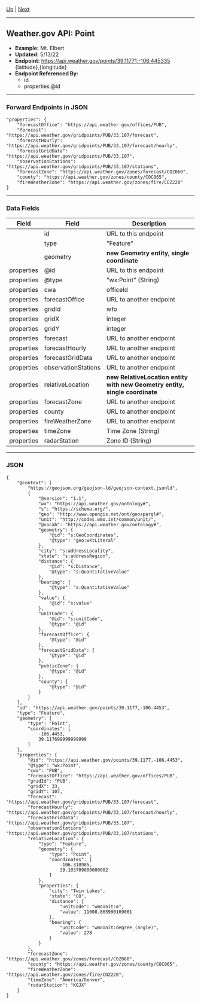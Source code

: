[Up](README.md) | [Next](forecastOffice.md)
<hr>

## Weather.gov API: Point
- **Example:** Mt. Elbert
- **Updated:** 5/13/22
- **Endpoint:** https://api.weather.gov/points/39.11771,-106.445335 {latitude},{longitude}
- **Endpoint Referenced By:**
    - id
    - properties.@id
<hr>

### Forward Endpoints in JSON
```
"properties": {
    "forecastOffice": "https://api.weather.gov/offices/PUB",
    "forecast": "https://api.weather.gov/gridpoints/PUB/33,107/forecast",
    "forecastHourly": "https://api.weather.gov/gridpoints/PUB/33,107/forecast/hourly",
    "forecastGridData": "https://api.weather.gov/gridpoints/PUB/33,107",
    "observationStations": "https://api.weather.gov/gridpoints/PUB/33,107/stations",
    "forecastZone": "https://api.weather.gov/zones/forecast/COZ060",
    "county": "https://api.weather.gov/zones/county/COC065",
    "fireWeatherZone": "https://api.weather.gov/zones/fire/COZ220"
}
```
<hr>

### Data Fields
| Field | Field | Description |
| --- | --- | --- |
|   | id | URL to this endpoint |
|   | type | "Feature" |
|   | geometry | **new Geometry entity, single coordinate** |
| properties | @id | URL to this endpoint |
| properties | @type | "wx:Point" (String) |
| properties | cwa | officeId |
| properties | forecastOffice | URL to another endpoint |
| properties | gridId | wfo |
| properties | gridX | integer |
| properties | gridY | integer |
| properties | forecast | URL to another endpoint |
| properties | forecastHourly | URL to another endpoint |
| properties | forecastGridData | URL to another endpoint |
| properties | observationStations | URL to another endpoint |
| properties | relativeLocation | **new RelativeLocation entity with new Geometry entity, single coordinate**  |
| properties | forecastZone | URL to another endpoint |
| properties | county | URL to another endpoint |
| properties | fireWeatherZone | URL to another endpoint |
| properties | timeZone | Time Zone (String) |
| properties | radarStation | Zone ID (String) |
<hr>

### JSON
```
{
    "@context": [
        "https://geojson.org/geojson-ld/geojson-context.jsonld",
        {
            "@version": "1.1",
            "wx": "https://api.weather.gov/ontology#",
            "s": "https://schema.org/",
            "geo": "http://www.opengis.net/ont/geosparql#",
            "unit": "http://codes.wmo.int/common/unit/",
            "@vocab": "https://api.weather.gov/ontology#",
            "geometry": {
                "@id": "s:GeoCoordinates",
                "@type": "geo:wktLiteral"
            },
            "city": "s:addressLocality",
            "state": "s:addressRegion",
            "distance": {
                "@id": "s:Distance",
                "@type": "s:QuantitativeValue"
            },
            "bearing": {
                "@type": "s:QuantitativeValue"
            },
            "value": {
                "@id": "s:value"
            },
            "unitCode": {
                "@id": "s:unitCode",
                "@type": "@id"
            },
            "forecastOffice": {
                "@type": "@id"
            },
            "forecastGridData": {
                "@type": "@id"
            },
            "publicZone": {
                "@type": "@id"
            },
            "county": {
                "@type": "@id"
            }
        }
    ],
    "id": "https://api.weather.gov/points/39.1177,-106.4453",
    "type": "Feature",
    "geometry": {
        "type": "Point",
        "coordinates": [
            -106.4453,
            39.117699999999999
        ]
    },
    "properties": {
        "@id": "https://api.weather.gov/points/39.1177,-106.4453",
        "@type": "wx:Point",
        "cwa": "PUB",
        "forecastOffice": "https://api.weather.gov/offices/PUB",
        "gridId": "PUB",
        "gridX": 33,
        "gridY": 107,
        "forecast": "https://api.weather.gov/gridpoints/PUB/33,107/forecast",
        "forecastHourly": "https://api.weather.gov/gridpoints/PUB/33,107/forecast/hourly",
        "forecastGridData": "https://api.weather.gov/gridpoints/PUB/33,107",
        "observationStations": "https://api.weather.gov/gridpoints/PUB/33,107/stations",
        "relativeLocation": {
            "type": "Feature",
            "geometry": {
                "type": "Point",
                "coordinates": [
                    -106.318985,
                    39.103709000000002
                ]
            },
            "properties": {
                "city": "Twin Lakes",
                "state": "CO",
                "distance": {
                    "unitCode": "wmoUnit:m",
                    "value": 11008.865990169001
                },
                "bearing": {
                    "unitCode": "wmoUnit:degree_(angle)",
                    "value": 278
                }
            }
        },
        "forecastZone": "https://api.weather.gov/zones/forecast/COZ060",
        "county": "https://api.weather.gov/zones/county/COC065",
        "fireWeatherZone": "https://api.weather.gov/zones/fire/COZ220",
        "timeZone": "America/Denver",
        "radarStation": "KGJX"
    }
}
```
